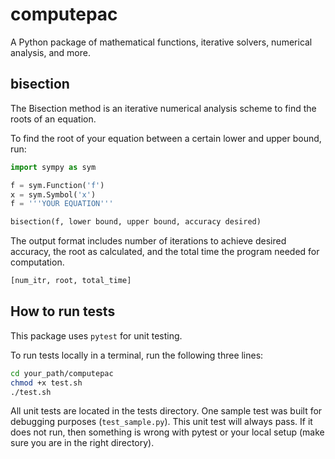 # computepac
 A Python package of mathematical functions, iterative solvers, numerical analysis, and more.
 
 ## bisection
 The Bisection method is an iterative numerical analysis scheme to find the roots of an equation.
 
 To find the root of your equation between a certain lower and upper bound, run:
 
 ```python
import sympy as sym

f = sym.Function('f')
x = sym.Symbol('x')
f = '''YOUR EQUATION'''

bisection(f, lower bound, upper bound, accuracy desired)
```

The output format includes number of iterations to achieve desired accuracy, the root as calculated,
and the total time the program needed for computation.

```python
[num_itr, root, total_time]
```

 ## How to run tests
This package uses `pytest` for unit testing.

To run tests locally in a terminal, run the following three lines:
```bash
cd your_path/computepac
chmod +x test.sh
./test.sh
```
All unit tests are located in the tests directory.  One sample test was built for debugging purposes
(`test_sample.py`).  This unit test will always pass.  If it does not run, then something is wrong with
pytest or your local setup (make sure you are in the right directory).
